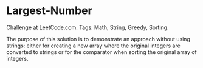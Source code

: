 # Largest-Number
Challenge at LeetCode.com. Tags: Math, String, Greedy, Sorting.

The purpose of this solution is to demonstrate an approach without using strings:
either for creating a new array where the original integers are converted to strings 
or for the comparator when sorting the original array of integers. 
